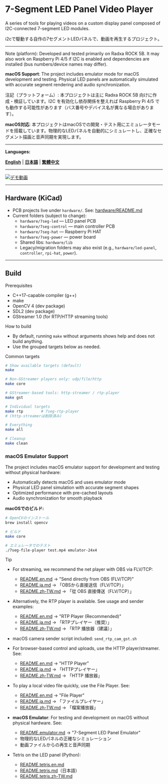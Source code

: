 # 7-Segment LED Panel Video Player

A series of tools for playing videos on a custom display panel composed of I2C-connected 7-segment LED modules.

i2cで駆動する自作の7セグメントLEDパネルで、動画を再生するプロジェクト。

---

Note (platform): Developed and tested primarily on Radxa ROCK 5B. It may also work on Raspberry Pi 4/5 if I2C is enabled and dependencies are installed (bus numbers/device names may differ).

**macOS Support**: The project includes emulator mode for macOS development and testing. Physical LED panels are automatically simulated with accurate segment rendering and audio synchronization.

注記（プラットフォーム）: 本プロジェクトは主に Radxa ROCK 5B 向けに作成・検証しています。I2C を有効化し依存関係を整えれば Raspberry Pi 4/5 でも動作する可能性があります（バス番号やデバイス名が異なる場合があります）。

**macOS対応**: 本プロジェクトはmacOSでの開発・テスト用にエミュレータモードを搭載しています。物理的なLEDパネルを自動的にシミュレートし、正確なセグメント描画と音声同期を実現します。

---

**Languages:**

[**English**](README.en.md) | [**日本語**](README.ja.md) | [**繁體中文**](README.zh-TW.md)

---

[![デモ動画](./docs/7seg-output_hq.gif)](https://www.instagram.com/reel/DOIo3QTEZs0/?utm_source=ig_web_button_share_sheet)


---

## Hardware (KiCad)

- PCB projects live under `hardware/`. See: [hardware/README.md](hardware/README.md)
- Current folders (subject to change):
	- `hardware/7seg-led` — LED panel PCB
	- `hardware/7seg-control` — main controller PCB
	- `hardware/7seg-hat` — Raspberry Pi HAT
	- `hardware/7seg-power` — power board
	- Shared libs: `hardware/lib`
	- Legacy/migration folders may also exist (e.g., `hardware/led-panel`, `controller`, `rpi-hat`, `power`).

---
## Build

Prerequisites
- C++17-capable compiler (g++)
- make
- OpenCV 4 (dev package)
- SDL2 (dev package)
- GStreamer 1.0 (for RTP/HTTP streaming tools)

How to build
- By default, running `make` without arguments shows help and does not build anything.
- Use the grouped targets below as needed.

Common targets
```bash
# Show available targets (default)
make

# Non-GStreamer players only: udp/file/http
make core

# GStreamer-based tools: http-streamer / rtp-player
make gst

# Individual targets
make rtp        # 7seg-rtp-player
# (http-streamerは削除済み)

# Everything
make all

# Cleanup
make clean
```

### macOS Emulator Support
The project includes macOS emulator support for development and testing without physical hardware:
- Automatically detects macOS and uses emulator mode
- Physical LED panel simulation with accurate segment shapes
- Optimized performance with pre-cached layouts
- Audio synchronization for smooth playback

**macOSでのビルド:**
```bash
# OpenCVのインストール
brew install opencv

# ビルド
make core

# エミュレータでのテスト
./7seg-file-player test.mp4 emulator-24x4
```

Tip
- For streaming, we recommend the net player with OBS via FLV/TCP:
	- [README.en.md](README.en.md) → "Send directly from OBS (FLV/TCP)"
	- [README.ja.md](README.ja.md) → 「OBSから直接送信（FLV/TCP）」
	- [README.zh-TW.md](README.zh-TW.md) → 「從 OBS 直接傳送（FLV/TCP）」
- Alternatively, the RTP player is available. See usage and sender examples:
	- [README.en.md](README.en.md) → "RTP Player (Recommended)"
	- [README.ja.md](README.ja.md) → 「RTPプレイヤー（推奨）」
	- [README.zh-TW.md](README.zh-TW.md) → 「RTP 播放器（建議）」
- macOS camera sender script included: `send_rtp_cam_gst.sh`
 - For browser-based control and uploads, use the HTTP player/streamer. See:
	 - [README.en.md](README.en.md) → "HTTP Player"
	 - [README.ja.md](README.ja.md) → 「HTTPプレイヤー」
	 - [README.zh-TW.md](README.zh-TW.md) → 「HTTP 播放器」
 - To play a local video file quickly, use the File Player. See:
	 - [README.en.md](README.en.md) → "File Player"
	 - [README.ja.md](README.ja.md) → 「ファイルプレイヤー」
	 - [README.zh-TW.md](README.zh-TW.md) → 「檔案播放器」

- **macOS Emulator**: For testing and development on macOS without physical hardware. See:
	 - [README.emulator.md](README.emulator.md) → "7-Segment LED Panel Emulator"
	 - 物理的なLEDパネルの正確なシミュレーション
	 - 動画ファイルからの再生と音声同期

- Tetris on the LED panel (Python):
	- [README.tetris.en.md](README.tetris.en.md)
	- [README.tetris.md](README.tetris.md)（日本語）
	- [README.tetris.zh-TW.md](README.tetris.zh-TW.md)



